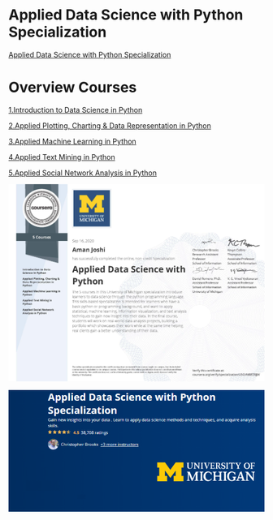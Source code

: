 # Applied Data Science with Python Specialization

[Applied Data Science with Python Specialization](https://www.coursera.org/specializations/data-science-python)

# Overview Courses 

[1.Introduction to Data Science in Python ](https://www.coursera.org/learn/python-data-analysis?specialization=data-science-python)


[2.Applied Plotting, Charting & Data Representation in Python](https://www.coursera.org/learn/python-plotting?specialization=data-science-python)


[3.Applied Machine Learning in Python](https://www.coursera.org/learn/python-machine-learning?specialization=data-science-python)


[4.Applied Text Mining in Python](https://www.coursera.org/learn/python-text-mining?specialization=data-science-python)


[5.Applied Social Network Analysis in Python](https://www.coursera.org/learn/python-social-network-analysis)

![](Certificate.jpg)

![](logo.jpg)
